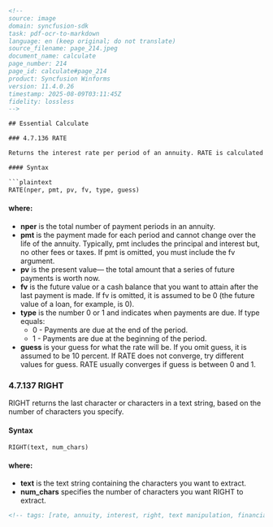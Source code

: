```html
<!-- 
source: image
domain: syncfusion-sdk
task: pdf-ocr-to-markdown
language: en (keep original; do not translate)
source_filename: page_214.jpeg
document_name: calculate
page_number: 214
page_id: calculate#page_214
product: Syncfusion Winforms
version: 11.4.0.26
timestamp: 2025-08-09T03:11:45Z
fidelity: lossless
-->

## Essential Calculate

### 4.7.136 RATE

Returns the interest rate per period of an annuity. RATE is calculated by iteration and may not converge to a unique solution.

#### Syntax

```plaintext
RATE(nper, pmt, pv, fv, type, guess)
```

#### where:

- **nper** is the total number of payment periods in an annuity.
- **pmt** is the payment made for each period and cannot change over the life of the annuity. Typically, pmt includes the principal and interest but, no other fees or taxes. If pmt is omitted, you must include the fv argument.
- **pv** is the present value— the total amount that a series of future payments is worth now.
- **fv** is the future value or a cash balance that you want to attain after the last payment is made. If fv is omitted, it is assumed to be 0 (the future value of a loan, for example, is 0).
- **type** is the number 0 or 1 and indicates when payments are due. If type equals:
  - 0 - Payments are due at the end of the period.
  - 1 - Payments are due at the beginning of the period.
- **guess** is your guess for what the rate will be. If you omit guess, it is assumed to be 10 percent. If RATE does not converge, try different values for guess. RATE usually converges if guess is between 0 and 1.

### 4.7.137 RIGHT

RIGHT returns the last character or characters in a text string, based on the number of characters you specify.

#### Syntax

```plaintext
RIGHT(text, num_chars)
```

#### where:

- **text** is the text string containing the characters you want to extract.
- **num_chars** specifies the number of characters you want RIGHT to extract.

```html
<!-- tags: [rate, annuity, interest, right, text manipulation, financial function, iteration, present value, future value, payment, syncfusion winforms] keywords: [rate, financial functions, right function, string extraction, financial calculations, iteration, pv, fv, pmt, type, guess, text processing] -->
```